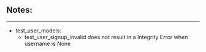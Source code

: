 ## Notes:
-----------

- test_user_models:
    - test_user_signup_invalid does not result in a Integrity Error when username is None